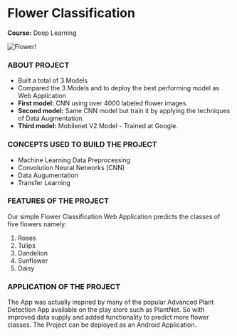 # Flower Classification
**Course:** Deep Learning

![Flower!](https://i.postimg.cc/Vv7BJ6Md/flower.jpg)

### ABOUT PROJECT

- Built a total of 3 Models
- Compared the 3 Models and to deploy the best performing model as Web
Application
- **First model:** CNN using over 4000 labeled flower images.
- **Second model:** Same CNN model but train it by applying the techniques of Data
Augmentation.
- **Third model:** Mobilenet V2 Model - Trained at Google.

### CONCEPTS USED TO BUILD THE PROJECT

- Machine Learning Data Preprocessing
- Convolution Neural Networks (CNN)
- Data Augumentation
- Transfer Learning



### FEATURES OF THE PROJECT

Our simple Flower Classification Web Application predicts the classes of five flowers namely:
1. Roses
2. Tulips
3. Dandelion 
4. Sunflower 
5. Daisy

### APPLICATION OF THE PROJECT
The App was actually inspired by many of the popular Advanced Plant Detection App available on the play store such as PlantNet.
So with improved data supply and added functionality to predict more flower classes. The Project can be deployed as an Android Application.
